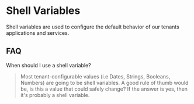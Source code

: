 # Shell Variables

Shell variables are used to configure the default behavior of our tenants applications and services. 

## FAQ

When should I use a shell variable?

> Most tenant-configurable values (i.e Dates, Strings, Booleans, Numbers) are going to be shell variables. A good rule of thumb would be, is this a value that could safely change? If the answer is yes, then it's probably a shell variable.
